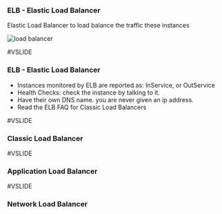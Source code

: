 ### ELB - Elastic Load Balancer 

Elastic Load Balancer to load balance the traffic these instances

![load balancer](assets/images/load_balancer.png)

#VSLIDE

### ELB - Elastic Load Balancer 

- Instances monitored by ELB are reported as: InService, or OutService
- Health Checks: check the instance by talking to it.
- Have their own DNS name. you are never given an ip address.
- Read the ELB FAQ for Classic Load Balancers


#VSLIDE

### Classic Load Balancer 

#VSLIDE

### Application Load Balancer 

#VSLIDE

### Network Load Balancer 